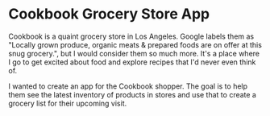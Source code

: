 # Cookbook Grocery Store App
Cookbook is a quaint grocery store in Los Angeles. Google labels them as "Locally grown produce, organic meats & prepared foods are on offer at this snug grocery.", but I would consider them so much more. It's a place where I go to get excited about food and explore recipes that I'd never even think of.

I wanted to create an app for the Cookbook shopper. The goal is to help them see the latest inventory of products in stores and use that to create a grocery list for their upcoming visit. 
